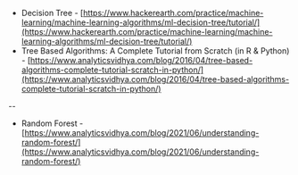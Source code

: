 - Decision Tree - [https://www.hackerearth.com/practice/machine-learning/machine-learning-algorithms/ml-decision-tree/tutorial/](https://www.hackerearth.com/practice/machine-learning/machine-learning-algorithms/ml-decision-tree/tutorial/)
- Tree Based Algorithms: A Complete Tutorial from Scratch (in R & Python) - [https://www.analyticsvidhya.com/blog/2016/04/tree-based-algorithms-complete-tutorial-scratch-in-python/](https://www.analyticsvidhya.com/blog/2016/04/tree-based-algorithms-complete-tutorial-scratch-in-python/)

--

- Random Forest - [https://www.analyticsvidhya.com/blog/2021/06/understanding-random-forest/](https://www.analyticsvidhya.com/blog/2021/06/understanding-random-forest/)
